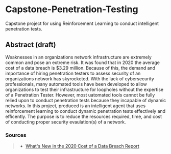 # Capstone-Penetration-Testing
Capstone project for using Reinforcement Learning to conduct intelligent penetration tests.

## Abstract (draft)

Weaknesses in an organizations network infrastructure are extremely common and pose an extreme risk. It was found that in 2020 the average cost of a data breach is $3.29 million. Because of this, the demand and importance of hiring penetration testers to assess security of an organizations network has skyrocketed. With the lack of cybersecurity professionals, many automated tools have been developed to allow organizations to test their infrastructure for loopholes without the expertise of a Penetration Tester. However, most uatomated tools cannot be fully relied upon to conduct penetration tests because they incapable of dynamic networks. In this project, produced is an intelligent agent that uses reinforcement learning to conduct dynamic penetration tests effectively and efficently. The purpose is to reduce the resources required, time, and cost of conducting proper security evaulation(s) of  a network.


### Sources

> - [What's New in the 2020 Cost of a Data Breach Report](https://securityintelligence.com/posts/whats-new-2020-cost-of-a-data-breach-report/)